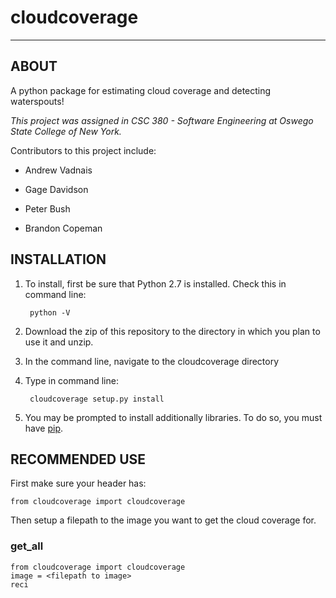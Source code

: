 # cloudcoverage
-----
## ABOUT
A python package for estimating cloud coverage and detecting waterspouts! 

_This project was assigned in CSC 380 - Software Engineering at Oswego State College of New York._

Contributors to this project include: 

- Andrew Vadnais
  
- Gage Davidson
  
- Peter Bush
  
- Brandon Copeman

## INSTALLATION

1. To install, first be sure that Python 2.7 is installed. Check this in command line:

        python -V

2. Download the zip of this repository to the directory in which you plan to use it and unzip.

3. In the command line, navigate to the cloudcoverage directory

4. Type in command line:

        cloudcoverage setup.py install

5. You may be prompted to install additionally libraries. To do so, you must have [pip](https://pip.pypa.io/en/stable/installing/).

## RECOMMENDED USE

First make sure your header has: 

    from cloudcoverage import cloudcoverage
    
Then setup a filepath to the image you want to get the cloud coverage for.



### get_all

    from cloudcoverage import cloudcoverage
    image = <filepath to image>
    reci
    
